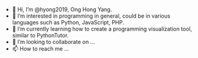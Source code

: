- 👋 Hi, I’m @hyong2019, Ong Hong Yang.
- 👀 I’m interested in programming in general, could be in various languages such as Python, JavaScript, PHP.
- 🌱 I’m currently learning how to create a programming visualization tool, similar to PythonTutor.
- 💞️ I’m looking to collaborate on ...
- 📫 How to reach me ...

<!---
hyong2019/hyong2019 is a ✨ special ✨ repository because its `README.md` (this file) appears on your GitHub profile.
You can click the Preview link to take a look at your changes.
--->
